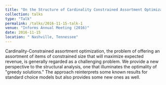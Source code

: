 ```yaml
---
title: "On the Structure of Cardinality Constrained Assortment Optimization"
collection: talks
type: "Talk"
permalink: /talks/2016-11-15-talk-1
venue: "Informs Annual Meeting (2016)"
date: 2016-11-15
location: " Nashville, Tennessee"
---
```


Cardinality-Constrained assortment optimization, the problem of offering an assortment of items of constrained size that will maximize expected revenue, is generally regarded as a challenging problem. We provide a new perspective to the structural analysis, one that illuminates the optimality of "greedy solutions." The approach reinterprets some known results for standard choice models but also provides some new ones as well.
